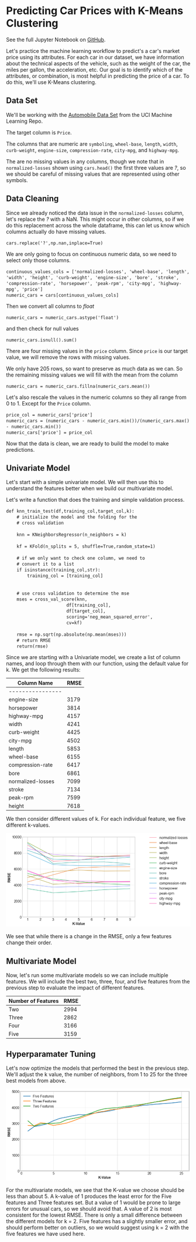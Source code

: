 # Predicting Car Prices with K-Means Clustering

See the full Jupyter Notebook on [GitHub](https://github.com/joshfuchs/DataScience_projects/blob/master/Predicting_Car_Prices_k_means.ipynb). 

Let's practice the machine learning workflow to predict's a car's market price using its attributes. For each car in our dataset, we have information about the technical aspects of the vehicle, such as the weight of the car, the miles per gallon, the acceleration, etc. Our goal is to identify which of the attributes, or combination, is most helpful in predicting the price of a car. To do this, we'll use K-Means clustering. 

## Data Set
We'll be working with the [Automobile Data Set](https://archive.ics.uci.edu/ml/datasets/automobile) from the UCI Machine Learning Repo. 

The target column is ```Price```. 

The columns that are numeric are ```symboling```, ```wheel-base```, ```length```, ```width```, ```curb-weight```, ```engine-size```, ```compression-rate```, ```city-mpg```, and ```highway-mpg```. 

The are no missing values in any columns, though we note that in ```normalized-losses``` shown using ```cars.head()``` the first three values are *?*, so we should be careful of missing values that are represented using other symbols. 

## Data Cleaning

Since we already noticed the data issue in the ```normalized-losses``` column, let's replace the *?* with a NaN. This might occur in other columns, so if we do this replacement across the whole dataframe, this can let us know which columns actually do have missing values. 

```
cars.replace('?',np.nan,inplace=True)
```

We are only going to focus on continuous numeric data, so we need to select only those columns.

```
continuous_values_cols = ['normalized-losses', 'wheel-base', 'length', 'width', 'height', 'curb-weight', 'engine-size', 'bore', 'stroke', 'compression-rate', 'horsepower', 'peak-rpm', 'city-mpg', 'highway-mpg', 'price']
numeric_cars = cars[continuous_values_cols]

```

Then we convert all columns to *float* 

```
numeric_cars = numeric_cars.astype('float')
```

and then check for null values

```
numeric_cars.isnull().sum()
```

There are four missing values in the ```price``` column. Since ```price``` is our target value, we will remove the rows with missing values. 

We only have 205 rows, so want to preserve as much data as we can. So the remaining missing values we will fill with the mean from the column

```
numeric_cars = numeric_cars.fillna(numeric_cars.mean())
```


Let's also rescale the values in the numeric columns so they all range from 0 to 1. Except for the ```Price``` column.

```
price_col = numeric_cars['price']
numeric_cars = (numeric_cars - numeric_cars.min())/(numeric_cars.max() - numeric_cars.min())
numeric_cars['price'] = price_col
```

Now that the data is clean, we are ready to build the model to make predictions.

## Univariate Model

Let's start with a simple univariate model. We will then use this to understand the features better when we build our multivariate model.

Let's write a function that does the training and simple validation process. 

```
def knn_train_test(df,training_col,target_col,k):
    # initialize the model and the folding for the 
    # cross validation
    
    knn = KNeighborsRegressor(n_neighbors = k)
    
    kf = KFold(n_splits = 5, shuffle=True,random_state=1)

    # if we only want to check one column, we need to 
    # convert it to a list
    if isinstance(training_col,str):
        training_col = [training_col]

        
    # use cross validation to determine the mse
    mses = cross_val_score(knn,
                       df[training_col],
                       df[target_col],
                       scoring='neg_mean_squared_error',
                       cv=kf)

    rmse = np.sqrt(np.absolute(np.mean(mses)))
    # return RMSE
    return(rmse)
```

Since we are starting with a Univariate model, we create a list of column names, and loop through them with our function, using the default value for k. We get the following results:



| Column Name       | RMSE  |
|-------------------|------|
| ----------------  |      |
| engine-size       | 3179 |
| horsepower        | 3814 |
| highway-mpg       | 4157 |
| width             | 4241 |
| curb-weight       | 4425 |
| city-mpg          | 4502 |
| length            | 5853 |
| wheel-base        | 6155 |
| compression-rate  | 6417 |
| bore              | 6861 |
| normalized-losses | 7099 |
| stroke            | 7134 |
| peak-rpm          | 7599 |
| height            | 7618 |


We then consider different values of k. For each individual feature, we five different k-values. 

![RMSE for different K values](/docs/assets/rmse_single_feature.png)

We see that while there is a change in the RMSE, only a few features change their order. 

## Multivariate Model

Now, let's run some multivariate models so we can include multiple features. We will include the best two, three, four, and five features from the previous step to evaluate the impact of different features.

| Number of Features       | RMSE  |
|-------------------|------|
| Two       | 2994 |
| Three      | 2862 |
| Four   | 3166 |
| Five | 3159|

## Hyperparamater Tuning

Let's now optimize the models that performed the best in the previous step. We'll adjust the k value, the number of neighbors, from 1 to 25 for the three best models from above. 


![Hyperparameter Tuning](/docs/assets/car_prices_hyperparamter.png)
    
    
For the multivariate models, we see that the K-value we choose should be less than about 5. A k-value of 1 produces the least error for the Five features and Three features set. But a value of 1 would be prone to large errors for unusual cars, so we should avoid that. A value of 2 is most consistent for the lowest RMSE. There is only a small difference between the different models for k = 2. Five features has a slightly smaller error, and should perform better on outliers, so we would suggest using k = 2 with the five features we have used here. 



